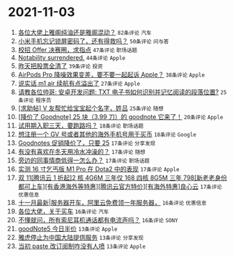 # 2021-11-03

1. [各位大佬上雅阁纯油还是雅阁混动？](https://www.v2ex.com/t/812614) `82条评论` `汽车`
1. [小米手机忘记锁屏密码了，还有得救吗？](https://www.v2ex.com/t/812599) `50条评论` `问与答`
1. [校招 Offer 决赛圈，求指点](https://www.v2ex.com/t/812642) `47条评论` `职场话题`
1. [Notability surrendered.](https://www.v2ex.com/t/812618) `44条评论` `Apple`
1. [昨天把股票全清了](https://www.v2ex.com/t/812639) `39条评论` `投资`
1. [AirPods Pro 降噪效果变差，要不要一起起诉 Apple？](https://www.v2ex.com/t/812705) `38条评论` `Apple`
1. [说实话 m1 air 续航有点溢出了](https://www.v2ex.com/t/812721) `27条评论` `Apple`
1. [请教各位帅哥: 安卓开发问题: TXT 电子书如何识别并记忆阅读的段落位置?](https://www.v2ex.com/t/812693) `25条评论` `程序员`
1. [[求助帖] V 友帮忙给宝宝起个名字，姓吕](https://www.v2ex.com/t/812667) `25条评论` `随想`
1. [[降价了 Goodnote] 25 块（3.99 刀）的 goodnote 它来了！](https://www.v2ex.com/t/812691) `20条评论` `Apple`
1. [试用期入职三天，要跑路吗？](https://www.v2ex.com/t/812665) `18条评论` `职场话题`
1. [想注册一个 GV 号或者其他的海外手机号用于买币](https://www.v2ex.com/t/812649) `18条评论` `Google`
1. [Goodnotes 促销降价了，只要 25](https://www.v2ex.com/t/812684) `17条评论` `分享发现`
1. [有没有喜欢在冬天用冷水冲澡的？](https://www.v2ex.com/t/812680) `17条评论` `随想`
1. [旁边的同事情商低得一怎么办？](https://www.v2ex.com/t/812630) `17条评论` `职场话题`
1. [实测 16 寸乞丐版 M1 Pro 在 Dota2 中的表现](https://www.v2ex.com/t/812627) `17条评论` `Apple`
1. [双 11[腾讯云 1 折起]2 核 4G6M 三年仅 168 四核 8G5M 三年 798[新老老身份都可上车][有香港海外等特惠][腾讯云官方特价][有海外特惠]良心云](https://www.v2ex.com/t/812612) `17条评论` `优惠信息`
1. [十一月最新|服务器开车，阿里云免费领一年服务器，](https://www.v2ex.com/t/812696) `16条评论` `优惠信息`
1. [各位大佬，关于买车](https://www.v2ex.com/t/812636) `16条评论` `汽车`
1. [不懂就问，所有索尼耳机通话都有电流声吗？](https://www.v2ex.com/t/812626) `16条评论` `SONY`
1. [goodNote5 今日半价](https://www.v2ex.com/t/812712) `13条评论` `Apple`
1. [雅虎停止为中国大陆提供服务](https://www.v2ex.com/t/812698) `13条评论` `分享发现`
1. [当初 paste 改订阅制咋没有人喷](https://www.v2ex.com/t/812697) `13条评论` `Apple`
